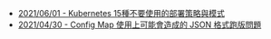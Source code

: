 - [2021/06/01 -  Kubernetes 15種不要使用的部署策略與模式]( https://www.facebook.com/technologynoteniu/posts/300958348404971)
- [2021/04/30 -  Config Map 使用上可能會造成的 JSON 格式跑版問題]( https://www.facebook.com/technologynoteniu/posts/277058847461588)
